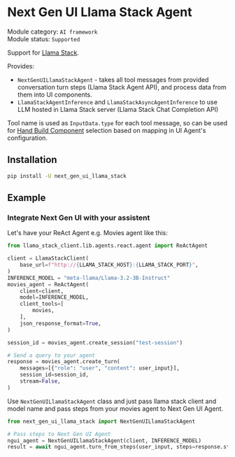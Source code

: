 # Next Gen UI Llama Stack Agent

Module category: `AI framework`  
Module status: `Supported`

Support for [Llama Stack](https://github.com/meta-llama/llama-stack).

Provides:

* `NextGenUILlamaStackAgent` - takes all tool messages from provided conversation turn steps (Llama Stack Agent API), and process data from them into UI components.
* `LlamaStackAgentInference` and `LlamaStackAsyncAgentInference` to use LLM hosted in Llama Stack server (Llama Stack Chat Completion API)

Tool name is used as `InputData.type` for each tool message, so can be used for [Hand Build Component](../../docs/guide/hand_build_components.md) selection based on mapping in UI Agent's configuration.

## Installation

```sh
pip install -U next_gen_ui_llama_stack
```

## Example

### Integrate Next Gen UI with your assistent

Let's have your ReAct Agent e.g. Movies agent like this:

```py
from llama_stack_client.lib.agents.react.agent import ReActAgent

client = LlamaStackClient(
    base_url=f"http://{LLAMA_STACK_HOST}:{LLAMA_STACK_PORT}",
)
INFERENCE_MODEL = "meta-llama/Llama-3.2-3B-Instruct"
movies_agent = ReActAgent(
    client=client,
    model=INFERENCE_MODEL,
    client_tools=[
        movies,
    ],
    json_response_format=True,
)

session_id = movies_agent.create_session("test-session")

# Send a query to your agent
response = movies_agent.create_turn(
    messages=[{"role": "user", "content": user_input}],
    session_id=session_id,
    stream=False,
)
```

Use `NextGenUILlamaStackAgent` class and just pass llama stack client and model name and 
pass steps from your movies agent to Next Gen UI Agent.

```py
from next_gen_ui_llama_stack import NextGenUILlamaStackAgent

# Pass steps to Next Gen UI Agent
ngui_agent = NextGenUILlamaStackAgent(client, INFERENCE_MODEL)
result = await ngui_agent.turn_from_steps(user_input, steps=response.steps)
```
